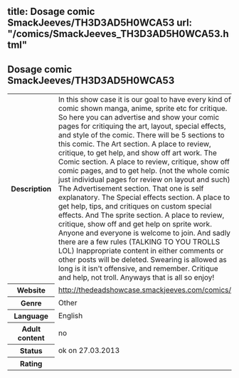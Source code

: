 title: Dosage comic SmackJeeves/TH3D3AD5H0WCA53
url: "/comics/SmackJeeves_TH3D3AD5H0WCA53.html"
---
Dosage comic SmackJeeves/TH3D3AD5H0WCA53
-----------------------------------------

<table class="comicinfo">
<tr>
<th>Description</th><td>In this show case it is our goal to have every kind of comic shown manga, anime, sprite etc for critique. So here you can advertise and show your comic pages for critiquing the art, layout, special effects, and style of the comic. There will be 5 sections to this comic. The Art section. A place to review, critique, to get help, and show off art work. The Comic section. A place to review, critique, show off comic pages, and to get help. (not the whole comic just individual pages for review on layout and such) The Advertisement section. That one is self explanatory. The Special effects section. A place to get help, tips, and critiques on custom special effects. And The sprite section. A place to review, critique, show off and get help on sprite work. Anyone and everyone is welcome to join. And sadly there are a few rules (TALKING TO YOU TROLLS LOL) Inappropriate content in either comments or other posts will be deleted. Swearing is allowed as long is it isn't offensive, and remember. Critique and help, not troll. Anyways that is all so enjoy!</td>
</tr>
<tr>
<th>Website</th><td><a href="http://thedeadshowcase.smackjeeves.com/comics/">http://thedeadshowcase.smackjeeves.com/comics/</a></td>
</tr>
<tr>
<th>Genre</th><td>Other</td>
</tr>
<tr>
<th>Language</th><td>English</td>
</tr>
<tr>
<th>Adult content</th><td>no</td>
</tr>
<tr>
<th>Status</th><td>ok on 27.03.2013</td>
</tr>
<tr>
<th>Rating</th><td><div class="g-plusone" data-size="standard" data-annotation="bubble"
 data-href="http://thedeadshowcase.smackjeeves.com/comics/"></div></td>
</tr>
</table>
<script type="text/javascript">
  (function() {
    var po = document.createElement('script'); po.type = 'text/javascript'; po.async = true;
    po.src = 'https://apis.google.com/js/plusone.js';
    var s = document.getElementsByTagName('script')[0]; s.parentNode.insertBefore(po, s);
  })();
</script>
